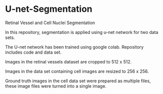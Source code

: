 # U-net-Segmentation
Retinal Vessel and Cell Nuclei Segmentation

In this repository, segmentation is applied using u-net network for two data sets.

The U-net network has been trained using google colab. Repository includes code and data set.

Images in the retinal vessels dataset are cropped to 512 x 512. 

Images in the data set containing cell images are resized to 256 x 256.

Ground truth images in the cell data set were prepared as multiple files, these image files were turned into a single image.
